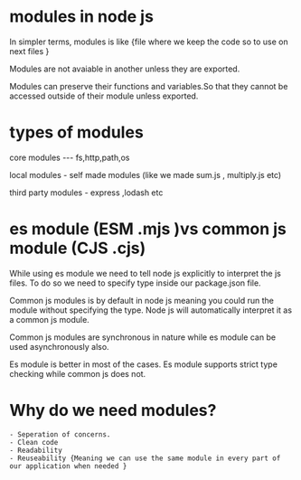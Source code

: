 # modules in node js

In simpler terms, modules is like {file where we keep the code so to use on next files }

Modules are not avaiable in another unless they are exported.

Modules can preserve their functions and variables.So that they cannot be accessed outside of their module unless exported.

# types of modules

core modules --- fs,http,path,os

local modules - self made modules (like we made sum.js , multiply.js etc)

third party modules - express ,lodash etc

# es module (ESM .mjs )vs common js module (CJS .cjs)

While using es module we need to tell node js explicitly to interpret the js files. To do so we need to specify type inside our package.json file.

Common js modules is by default in node js meaning you could run the module without specifying the type. Node js will automatically interpret it as a common js module.

Common js modules are synchronous in nature while es module can be used asynchronously also.

Es module is better in most of the cases.
Es module supports strict type checking while common js does not.

# Why do we need modules?

    - Seperation of concerns.
    - Clean code
    - Readability
    - Reuseability {Meaning we can use the same module in every part of our application when needed }
